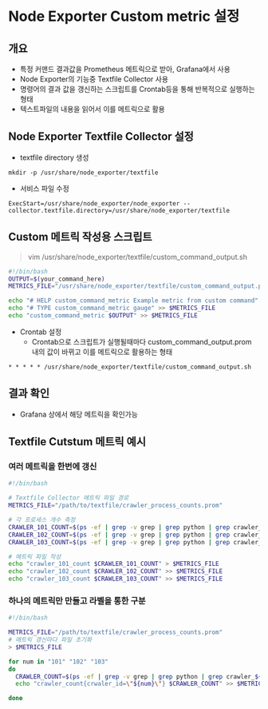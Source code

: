 # Node Exporter Custom metric 설정
## 개요 
- 특정 커맨드 결과값을 Prometheus 메트릭으로 받아, Grafana에서 사용
- Node Exporter의 기능중 Textfile Collector 사용
- 명령어의 결과 값을 갱신하는 스크립트를 Crontab등을 통해 반복적으로 실행하는 형태
- 텍스트파일의 내용을 읽어서 이를 메트릭으로 활용


## Node Exporter Textfile Collector 설정 
- textfile directory 생성
```
mkdir -p /usr/share/node_exporter/textfile
```

- 서비스 파일 수정 
```
ExecStart=/usr/share/node_exporter/node_exporter --collector.textfile.directory=/usr/share/node_exporter/textfile
```

## Custom 메트릭 작성용 스크립트 
> vim /usr/share/node_exporter/textfile/custom_command_output.sh
```bash
#!/bin/bash
OUTPUT=$(your_command_here)
METRICS_FILE="/usr/share/node_exporter/textfile/custom_command_output.prom"

echo "# HELP custom_command_metric Example metric from custom command" > $METRICS_FILE
echo "# TYPE custom_command_metric gauge" >> $METRICS_FILE
echo "custom_command_metric $OUTPUT" >> $METRICS_FILE
```
- Crontab 설정
  - Crontab으로 스크립트가 실행될때마다 custom_command_output.prom 내의 값이 바뀌고 이를 메트릭으로 활용하는 형태
```
* * * * * /usr/share/node_exporter/textfile/custom_command_output.sh
```
               
## 결과 확인
- Grafana 상에서 해당 메트릭을 확인가능

## Textfile Cutstum 메트릭 예시 

### 여러 메트릭을 한번에 갱신
```bash
#!/bin/bash

# Textfile Collector 메트릭 파일 경로
METRICS_FILE="/path/to/textfile/crawler_process_counts.prom"

# 각 프로세스 개수 측정
CRAWLER_101_COUNT=$(ps -ef | grep -v grep | grep python | grep crawler_101 | wc -l)
CRAWLER_102_COUNT=$(ps -ef | grep -v grep | grep python | grep crawler_102 | wc -l)
CRAWLER_103_COUNT=$(ps -ef | grep -v grep | grep python | grep crawler_103 | wc -l)

# 메트릭 파일 작성
echo "crawler_101_count $CRAWLER_101_COUNT" > $METRICS_FILE
echo "crawler_102_count $CRAWLER_102_COUNT" >> $METRICS_FILE
echo "crawler_103_count $CRAWLER_103_COUNT" >> $METRICS_FILE
```


### 하나의 메트릭만 만들고 라벨을 통한 구분
```bash
#!/bin/bash

METRICS_FILE="/path/to/textfile/crawler_process_counts.prom"
# 매트릭 갱신마다 파일 초기화
> $METRICS_FILE

for num in "101" "102" "103"
do
  CRAWLER_COUNT=$(ps -ef | grep -v grep | grep python | grep crawler_${num} | wc -l)
  echo "crawler_count{crwaler_id=\"${num}\"} $CRAWLER_COUNT" >> $METRICS_FILE

done 
```

  
